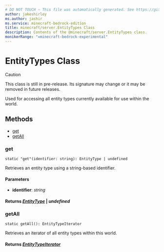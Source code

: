 ```yaml
---
# DO NOT TOUCH — This file was automatically generated. See https://github.com/mojang/minecraftapidocsgenerator to modify descriptions, examples, etc.
author: jakeshirley
ms.author: jashir
ms.service: minecraft-bedrock-edition
title: minecraft/server.EntityTypes Class
description: Contents of the @minecraft/server.EntityTypes class.
monikerRange: "=minecraft-bedrock-experimental"
---
```

# EntityTypes Class

> [!CAUTION]
> This class is still in pre-release.  Its signature may change or it may be removed in future releases.

Used for accessing all entity types currently available for use within the world.

## Methods
- [get](#get)
- [getAll](#getall)

### **get**
`
static "get"(identifier: string): EntityType | undefined
`

Retrieves an entity type using a string-based identifier.

#### **Parameters**
- **identifier**: *string*

#### **Returns** [*EntityType*](EntityType.md) | *undefined*

### **getAll**
`
static getAll(): EntityTypeIterator
`

Retrieves an iterator of all entity types within this world.

#### **Returns** [*EntityTypeIterator*](EntityTypeIterator.md)
